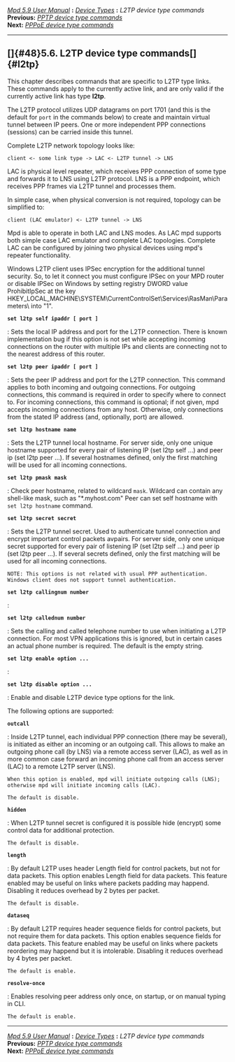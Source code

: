 [*Mpd 5.9 User Manual*](mpd.html) **:** [*Device Types*](mpd42.html)
**:** *L2TP device type commands*\
**Previous:** [*PPTP device type commands*](mpd47.html)\
**Next:** [*PPPoE device type commands*](mpd49.html)

------------------------------------------------------------------------

## []{#48}5.6. L2TP device type commands[]{#l2tp}

This chapter describes commands that are specific to L2TP type links.
These commands apply to the currently active link, and are only valid if
the currently active link has type **l2tp**.

The L2TP protocol utilizes UDP datagrams on port 1701 (and this is the
default for `port` in the commands below) to create and maintain virtual
tunnel between IP peers. One or more independent PPP connections
(sessions) can be carried inside this tunnel.

Complete L2TP network topology looks like:

    client <- some link type -> LAC <- L2TP tunnel -> LNS

LAC is physical level repeater, which receives PPP connection of some
type and forwards it to LNS using L2TP protocol. LNS is a PPP endpoint,
which receives PPP frames via L2TP tunnel and processes them.

In simple case, when physical conversion is not required, topology can
be simplified to:

    client (LAC emulator) <- L2TP tunnel -> LNS

Mpd is able to operate in both LAC and LNS modes. As LAC mpd supports
both simple case LAC emulator and complete LAC topologies. Complete LAC
can be configured by joining two physical devices using mpd\'s repeater
functionality.

Windows L2TP client uses IPSec encryption for the additional tunnel
security. So, to let it connect you must configure IPSec on your MPD
router or disable IPSec on Windows by setting registry DWORD value
ProhibitIpSec at the key
HKEY_LOCAL_MACHINE\\SYSTEM\\CurrentControlSet\\Services\\RasMan\\Parameters\\
into \"1\".

**`set l2tp self ipaddr [ port ]`**

:   Sets the local IP address and port for the L2TP connection. There is
    known implementation bug if this option is not set while accepting
    incoming connections on the router with multiple IPs and clients are
    connecting not to the nearest address of this router.

**`set l2tp peer ipaddr [ port ]`**

:   Sets the peer IP address and port for the L2TP connection. This
    command applies to both incoming and outgoing connections. For
    outgoing connections, this command is required in order to specify
    where to connect to. For incoming connections, this command is
    optional; if not given, mpd accepts incoming connections from any
    host. Otherwise, only connections from the stated IP address (and,
    optionally, port) are allowed.

**`set l2tp hostname name`**

:   Sets the L2TP tunnel local hostname. For server side, only one
    unique hostname supported for every pair of listening IP (set l2tp
    self \...) and peer ip (set l2tp peer \...). If several hostnames
    defined, only the first matching will be used for all incoming
    connections.

**`set l2tp pmask mask`**

:   Check peer hostname, related to wildcard `mask`. Wildcard can
    contain any shell-like mask, such as \"\*.myhost.com\" Peer can set
    self hostname with `set l2tp hostname` command.

**`set l2tp secret secret`**

:   Sets the L2TP tunnel secret. Used to authenticate tunnel connection
    and encrypt important control packets avpairs. For server side, only
    one unique secret supported for every pair of listening IP (set l2tp
    self \...) and peer ip (set l2tp peer \...). If several secrets
    defined, only the first matching will be used for all incoming
    connections.

    NOTE: This options is not related with usual PPP authentication.
    Windows client does not support tunnel authentication.

**`set l2tp callingnum number`**

:   

**`set l2tp callednum number`**

:   Sets the calling and called telephone number to use when initiating
    a L2TP connection. For most VPN applications this is ignored, but in
    certain cases an actual phone number is required. The default is the
    empty string.

**`set l2tp enable option ... `**

:   

**`set l2tp disable option ... `**

:   Enable and disable L2TP device type options for the link.

The following options are supported:

**`outcall`**

:   Inside L2TP tunnel, each individual PPP connection (there may be
    several), is initiated as either an incoming or an outgoing call.
    This allows to make an outgoing phone call (by LNS) via a remote
    access server (LAC), as well as in more common case forward an
    incoming phone call from an access server (LAC) to a remote L2TP
    server (LNS).

    When this option is enabled, mpd will initiate outgoing calls (LNS);
    otherwise mpd will initiate incoming calls (LAC).

    The default is disable.

**`hidden`**

:   When L2TP tunnel secret is configured it is possible hide (encrypt)
    some control data for additional protection.

    The default is disable.

**`length`**

:   By default L2TP uses header Length field for control packets, but
    not for data packets. This option enables Length field for data
    packets. This feature enabled may be useful on links where packets
    padding may happend. Disabling it reduces overhead by 2 bytes per
    packet.

    The default is disable.

**`dataseq`**

:   By default L2TP requires header sequence fields for control packets,
    but not require them for data packets. This option enables sequence
    fields for data packets. This feature enabled may be useful on links
    where packets reordering may happend but it is intolerable.
    Disabling it reduces overhead by 4 bytes per packet.

    The default is enable.

**`resolve-once`**

:   Enables resolving peer address only once, on startup, or on manual
    typing in CLI.

    The default is enable.

------------------------------------------------------------------------

[*Mpd 5.9 User Manual*](mpd.html) **:** [*Device Types*](mpd42.html)
**:** *L2TP device type commands*\
**Previous:** [*PPTP device type commands*](mpd47.html)\
**Next:** [*PPPoE device type commands*](mpd49.html)
